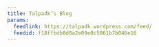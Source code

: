 ```yaml
---
title: Talpadk’s Blog
params:
  feedlink: https://talpadk.wordpress.com/feed/
  feedid: f18ffbdb8d8a2e09e0c5061b7b046e16
---
```


